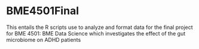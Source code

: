 # BME4501Final
This entails the R scripts use to analyze and format data for the final project for BME 4501: BME Data Science which investigates the effect of the gut microbiome on ADHD patients

